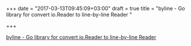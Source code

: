 +++
date = "2017-03-13T09:45:09+03:00"
draft = true
title = "byline - Go library for convert io.Reader to line-by-line Reader "

+++

<p><a href="https://t.co/Q26VzCITEU">byline - Go library for convert io.Reader to line-by-line Reader </a></p>
